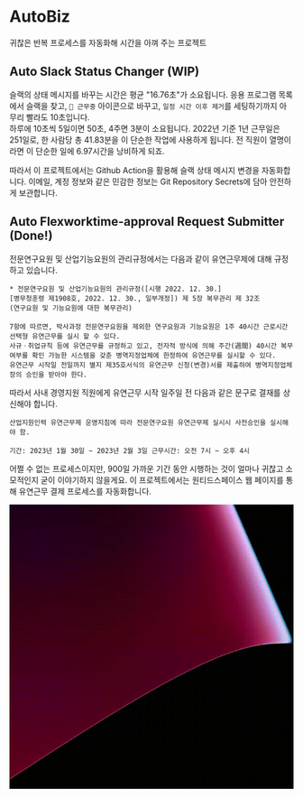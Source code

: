 # AutoBiz
귀찮은 반복 프로세스를 자동화해 시간을 아껴 주는 프로젝트

## Auto Slack Status Changer (WIP)
슬랙의 상태 메시지를 바꾸는 시간은 평균 "16.76초"가 소요됩니다. 응용 프로그램 목록에서 슬랙을 찾고, `🚌 근무중` 아이콘으로 바꾸고, `일정 시간 이후 제거`를 세팅하기까지 아무리 빨라도 10초입니다. </br>
하루에 10초씩 5일이면 50초, 4주면 3분이 소요됩니다. 2022년 기준 1년 근무일은 251일로, 한 사람당 총 41.83분을 이 단순한 작업에 사용하게 됩니다. 전 직원이 열명이라면 이 단순한 일에 6.97시간을 낭비하게 되죠. 

따라서 이 프로젝트에서는 Github Action을 활용해 슬랙 상태 메시지 변경을 자동화합니다. 이메일, 계정 정보와 같은 민감한 정보는 Git Repository Secrets에 담아 안전하게 보관합니다. 

## Auto Flexworktime-approval Request Submitter (Done!)
전문연구요원 및 산업기능요원의 관리규정에서는 다음과 같이 유연근무제에 대해 규정하고 있습니다. 

```
* 전문연구요원 및 산업기능요원의 관리규정([시행 2022. 12. 30.] 
[병무청훈령 제1908호, 2022. 12. 30., 일부개정]) 제 5장 복무관리 제 32조 
(연구요원 및 기능요원에 대한 복무관리)

7항에 따르면, 박사과정 전문연구요원을 제외한 연구요원과 기능요원은 1주 40시간 근로시간 선택형 유연근무를 실시 할 수 있다. 
사규ㆍ취업규칙 등에 유연근무를 규정하고 있고, 전자적 방식에 의해 주간(週間) 40시간 복무 여부를 확인 가능한 시스템을 갖춘 병역지정업체에 한정하여 유연근무를 실시할 수 있다. 
유연근무 시작일 전일까지 별지 제35호서식의 유연근무 신청(변경)서를 제출하여 병역지정업체장의 승인을 받아야 한다. 
```

따라서 사내 경영지원 직원에게 유연근무 시작 일주일 전 다음과 같은 문구로 결재를 상신해야 합니다. 


```
산업지원인력 유연근무제 운영지침에 따라 전문연구요원 유연근무제 실시시 사전승인을 실시해야 함. 

기간: 2023년 1월 30일 ~ 2023년 2월 3일 근무시간: 오전 7시 ~ 오후 4시
```

어쩔 수 없는 프로세스이지만, 900일 가까운 기간 동안 시행하는 것이 얼마나 귀찮고 소모적인지 굳이 이야기하지 않을게요. 이 프로젝트에서는 원티드스페이스 웹 페이지를 통해 유연근무 결제 프로세스를 자동화합니다. 

![gif](./_assets/720p_30fps.gif)
